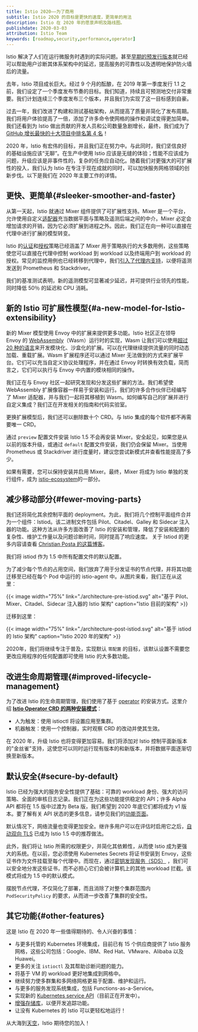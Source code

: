```yaml
---
title: Istio 2020——为了商用
subtitle: Istio 2020 的目标是更快的速度，更简单的用法
description: Istio 在 2020 年的愿景声明及路线图。
publishdate: 2020-03-03
attribution: Istio Team
keywords: [roadmap,security,performance,operator]
---
```


Istio 解决了人们在运行微服务时遇到的实际问题。甚至[早期的预发行版本](https://kubernetespodcast.com/episode/016-descartes-labs/)就已经可以帮助用户诊断其体系架构中的延迟，提高服务的可靠性以及透明地保护防火墙后的流量。

去年，Istio 项目成长巨大。经过 9 个月的酝酿，在 2019 年第一季度发行 1.1 之前，我们设定了一个季度发布节奏的目标。我们知道，持续且可预测地交付非常重要。我们计划连续三个季度发布三个版本，并且我们为实现了这一目标感到自豪。

过去一年，我们改进了构建和测试基础架构，从而提高了质量并简化了发布周期。我们将用户体验提高了一倍，添加了许多命令使网格的操作和调试变得更加简单。我们还看到为 Istio 做出贡献的开发人员和公司数量急剧增长，最终，我们成为了 [GitHub 增长最快的十大项目中排名第 4 名](https://octoverse.github.com/#fastest-growing-oss-projects-by-contributors)！

2020 年，Istio 有宏伟的目标，并且我们正在努力中。与此同时，我们坚信良好的基础设施应该“无聊”。在生产中使用 Istio 应该是无缝的体验；性能不应该成为问题，升级应该是非事件性的，复杂的任务应自动化。随着我们对更强大的可扩展性的投入，我们认为 Istio 在专注于现在成就的同时，可以加快服务网格领域的创新步伐。以下是我们在 2020 年主要工作的详情。

## 更快、更简单{#sleeker-smoother-and-faster}

从第一天起，Istio 就通过 Mixer 组件提供了可扩展性支持。Mixer 是一个平台，允许使用自定义[适配器](/zh/docs/reference/config/policy-and-telemetry/mixer-overview/#adapters)充当数据平面与策略及遥测后端之间的中介。Mixer 必定会增加请求的开销，因为它必须扩展到进程之外。因此，我们正在向一种可以直接在代理中进行扩展的模型转变。

Istio 的[认证](/zh/docs/concepts/security/#authentication-policies)和[授权](/zh/docs/concepts/security/#authorization)策略已经涵盖了 Mixer 用于策略执行的大多数用例，这些策略使您可以直接在代理中控制 workload 到 workload 以及终端用户到 workload 的授权。常见的监控用例也已经转移到代理中，我们[引入了代理内支持](/zh/docs/ops/configuration/telemetry/in-proxy-service-telemetry/)，以便将遥测发送到 Prometheus 和 Stackdriver。

我们的基准测试表明，新的遥测模型可显著减少延迟，并可提供行业领先的性能，同时降低 50％ 的延迟和 CPU 消耗。

## 新的 Istio 可扩展性模型{#a-new-model-for-Istio-extensibility}

新的 Mixer 模型使用 Envoy 中的扩展来提供更多功能。Istio 社区正在领导 Envoy 的 [WebAssembly](https://webassembly.org/)（Wasm）运行时的实现，Wasm 让我们可以使用[超过 20 种的语言](https://github.com/appcypher/awesome-wasm-langs)来开发模块化、沙盒化的扩展。可以在代理继续提供流量的同时动态加载、重载扩展。Wasm 扩展程序还可以通过 Mixer 无法做到的方式来扩展平台。它们可以充当自定义协议处理程序，并在通过 Envoy 时转换有效负载，简而言之，它们可以执行与 Envoy 中内置的模块相同的操作。

我们正在与 Envoy 社区一起研究发现和分发这些扩展的方法。我们希望使 WebAssembly 扩展像容器一样易于安装和运行。我们的许多合作伙伴已经编写了 Mixer 适配器，并与我们一起将其移植到 Wasm。如何编写自己的扩展并进行自定义集成？我们正在开发相关的指南和代码实验室。

更换扩展模型后，我们还可以删除数十个 CRD。与 Istio 集成的每个软件都不再需要唯一 CRD。

通过 `preview` 配置文件安装 Istio 1.5 不会再安装 Mixer。安全起见，如果您是从以前的版本升级，或通过 `default` 配置文件安装，我们仍会保留 Mixer。当使用 Prometheus  或 Stackdriver 进行度量时，建议您尝试新模式并查看性能提高了多少。

如果有需要，您可以保持安装并启用 Mixer。最终，Mixer 将成为 Istio 单独的发行组件，成为 [istio-ecosystem](https://github.com/istio-ecosystem/)的一部分。

## 减少移动部分{#fewer-moving-parts}

我们还将简化其余控制平面的 deployment。为此，我们将几个控制平面组件合并为一个组件：Istiod。该二进制文件包括 Pilot、Citadel、Galley 和 Sidecar 注入器的功能。这种方法从许多方面改善了 Istio 的安装和管理，降低了安装和配置的复杂性、维护工作量以及问题诊断时间，同时提高了响应速度。
关于 Istiod 的更多内容请查看 [Christian Posta 的这篇博客](https://blog.christianposta.com/microservices/istio-as-an-example-of-when-not-to-do-microservices/)。

我们将 istiod 作为 1.5 中所有配置文件的默认配置。

为了减少每个节点的占用空间，我们放弃了用于分发证书的节点代理，并将其功能迁移至已经在每个 Pod 中运行的 istio-agent 中。从图片来看，我们正在从这里：

{{< image width="75%"
    link="./architecture-pre-istiod.svg"
    alt="基于 Pilot、Mixer、Citadel、Sidecar 注入器的 Istio 架构"
    caption="Istio 目前的架构"
    >}}

迁移到这里：

{{< image width="75%"
    link="./architecture-post-istiod.svg"
    alt="基于 istiod 的 Istio 架构"
    caption="Istio 2020 年的架构"
    >}}

2020年，我们将继续专注于普及，实现默认 `零配置` 的目标，该默认设置不需要您更改应用程序的任何配置即可使用 Istio 的大多数功能。

## 改进生命周期管理{#improved-lifecycle-management}

为了改进 Istio 的生命周期管理，我们使用了基于 [operator](https://kubernetes.io/docs/concepts/extend-kubernetes/operator/) 的安装方式。这里介绍 **[Istio Operator CRD 的两种安装模式](/zh/docs/setup/install/istioctl/)**：

- 人为触发：使用 istioctl 将设置应用至集群。
- 机器触发：使用一个控制器，实时观察 CRD 的改动并使其生效。

在 2020 年，升级 Istio 也将变得更加容易。我们将添加对 Istio 控制平面新版本的"金丝雀"支持，这使您可以同时运行现有版本的和新版本，并将数据平面逐渐切换至新版本。

## 默认安全{#secure-by-default}

Istio 已经为强大的服务安全性提供了基础：可靠的 workload 身份、强大的访问策略、全面的审核日志记录。我们正在为这些功能提供稳定的 API；许多 Alpha API 都将在 1.5 版中过渡为 Beta 版，我们希望到 2020 年底它们都将成为 v1 版本。要了解有关 API 状态的更多信息，请参见我们的[功能页面](/zh/about/feature-stages/#istio-features)。

默认情况下，网络流量也变得更加安全。继许多用户可以在评估时启用它之后，[自动双向 TLS](/zh/docs/tasks/security/authentication/auto-mtls/) 已成为 Istio 1.5 中的推荐做法。

此外，我们将让 Istio 所需的权限更少，并简化其依赖性，从而使 Istio 成为更强大的系统。在以前，您必须使用 Kubernetes Secrets 将证书安装到 Envoy，这些证书作为文件挂载至每个代理中。而现在，通过[密钥发现服务（SDS）](https://www.envoyproxy.io/docs/envoy/latest/configuration/security/secret) ，我们可以安全地分发这些证书，而不必担心它们会被计算机上的其他 workload 拦截。该模式将成为 1.5 中的默认模式。

摆脱节点代理，不仅简化了部署，而且消除了对整个集群范围内 `PodSecurityPolicy` 的要求，从而进一步改善了集群的安全性。

## 其它功能{#other-features}

这是 Istio 在 2020 年一些值得期待的、令人兴奋的事情：

- 与更多托管的 Kubernetes 环境集成，目前已有 15 个供应商提供了 Istio 服务网格，这些公司包括：Google、IBM、Red Hat、VMware、Alibaba 以及 Huawei。
- 更多的关注 `istioctl` 及其帮助诊断问题的能力。
- 将基于 VM 的 workload 更好地集成到网格中。
- 继续努力使多群集和多网络网格更易于配置、维护和运行。
- 与更多的服务发现系统集成，包括 Functions-as-a-Service。
- 实现新的 [Kubernetes service API](https://kubernetes-sigs.github.io/service-apis/)（目前正在开发中）。
- [增强存储库](https://github.com/istio/enhancements/)，以便开发追踪功能。
- 让没有 Kubernetes 的 Istio 可以更轻松地运行！

从大海到[天空](https://www.youtube.com/watch?v=YjZ4AZ7hRM0)，Istio 期待您的加入！